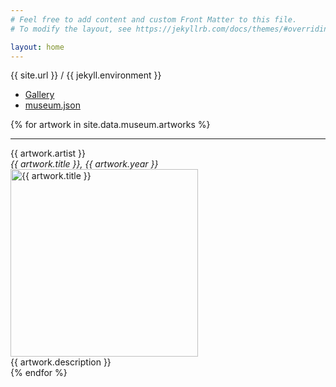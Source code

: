 ```yaml
---
# Feel free to add content and custom Front Matter to this file.
# To modify the layout, see https://jekyllrb.com/docs/themes/#overriding-theme-defaults

layout: home
---
```


{{ site.url }} / 
{{ jekyll.environment }}
<div>
    <ul>
        <li><a href="{{ site.baseurl }}/gallery">Gallery</a></li>
        <li><a href="{{ site.baseurl }}/museum.json">museum.json</a></li>
    </ul>
    {% for artwork in site.data.museum.artworks %}
        <hr>
        <div>{{ artwork.artist }}</div>
        <div><i>{{ artwork.title }}, {{ artwork.year }}</i></div>
        <div>
            <img src="{{ artwork.url }}" alt="{{ artwork.title }}" width="300">
        </div>
        <div>{{ artwork.description }}</div>
    {% endfor %}
</div>
